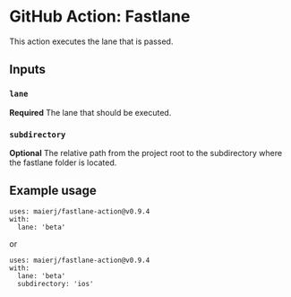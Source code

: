 # GitHub Action: Fastlane

This action executes the lane that is passed.

## Inputs

### `lane`

**Required** The lane that should be executed.

### `subdirectory`

**Optional** The relative path from the project root to the subdirectory where the fastlane folder is located.

## Example usage

```
uses: maierj/fastlane-action@v0.9.4
with:
  lane: 'beta'
```

or

```
uses: maierj/fastlane-action@v0.9.4
with:
  lane: 'beta'
  subdirectory: 'ios'
```